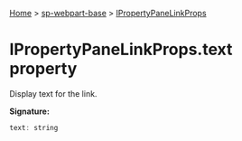 <!-- docId=sp-webpart-base.ipropertypanelinkprops.text -->

[Home](./index.md) &gt; [sp-webpart-base](./sp-webpart-base.md) &gt; [IPropertyPaneLinkProps](./sp-webpart-base.ipropertypanelinkprops.md)

# IPropertyPaneLinkProps.text property

Display text for the link.

**Signature:**
```javascript
text: string
```

